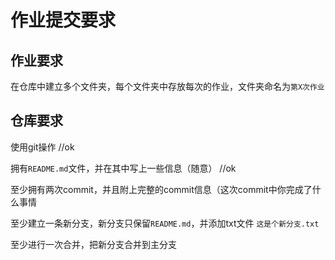 # 作业提交要求

## 作业要求

在仓库中建立多个文件夹，每个文件夹中存放每次的作业，文件夹命名为`第X次作业`

## 仓库要求

使用git操作		//ok

拥有`README.md`文件，并在其中写上一些信息（随意）	//ok

至少拥有两次commit，并且附上完整的commit信息（这次commit中你完成了什么事情

至少建立一条新分支，新分支只保留`README.md`，并添加txt文件 `这是个新分支.txt`

至少进行一次合并，把新分支合并到主分支